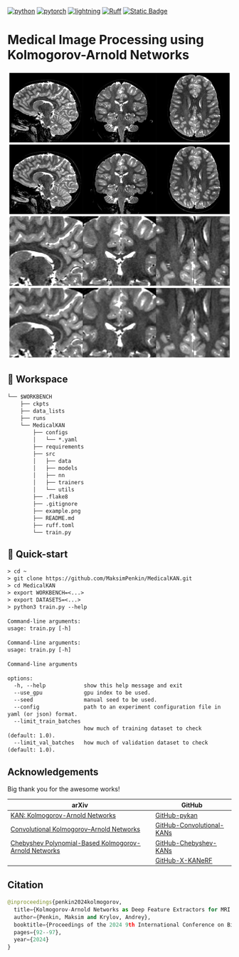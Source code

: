 [![python](https://img.shields.io/badge/-Python_3.11-blue?logo=python&logoColor=white)](https://www.python.org/downloads/release/python-31111/)
[![pytorch](https://img.shields.io/badge/PyTorch_2.6.0-ee4c2c?logo=pytorch&logoColor=white)](https://pytorch.org/get-started/locally/)
[![lightning](https://img.shields.io/badge/-Lightning_2.0+-792ee5?logo=pytorchlightning&logoColor=white)](https://pytorchlightning.ai/)
[![Ruff](https://img.shields.io/endpoint?url=https://raw.githubusercontent.com/astral-sh/ruff/main/assets/badge/v2.json)](https://github.com/astral-sh/ruff)
[![Static Badge](https://badgen.net/static/flake8/passed/green)](https://flake8.pycqa.org/en/latest/)


# Medical Image Processing using Kolmogorov-Arnold Networks

![alt text](./example.png)

## 📌 Workspace
```
└── $WORKBENCH
    ├── ckpts
    ├── data_lists
    ├── runs
    └── MedicalKAN
        ├── configs
        │   └── *.yaml
        ├── requirements
        ├── src
        │   ├── data
        │   ├── models
        │   ├── nn
        │   ├── trainers
        │   └── utils
        ├── .flake8
        ├── .gitignore
        ├── example.png
        ├── README.md
        ├── ruff.toml
        └── train.py
```

## 📌 Quick-start
```
> cd ~
> git clone https://github.com/MaksimPenkin/MedicalKAN.git
> cd MedicalKAN
> export WORKBENCH=<...>
> export DATASETS=<...>
> python3 train.py --help

Command-line arguments:
usage: train.py [-h]

Command-line arguments:
usage: train.py [-h]

Command-line arguments

options:
  -h, --help            show this help message and exit
  --use_gpu             gpu index to be used.
  --seed                manual seed to be used.
  --config              path to an experiment configuration file in yaml (or json) format.
  --limit_train_batches 
                        how much of training dataset to check (default: 1.0).
  --limit_val_batches   how much of validation dataset to check (default: 1.0).
```

## Acknowledgements
Big thank you for the awesome works!

| arXiv                                                                                        | GitHub                                                                            |
|----------------------------------------------------------------------------------------------|-----------------------------------------------------------------------------------|
| [KAN: Kolmogorov-Arnold Networks](https://arxiv.org/pdf/2404.19756)                          | [GitHub-pykan](https://github.com/KindXiaoming/pykan)                             |
| [Convolutional Kolmogorov–Arnold Networks](https://arxiv.org/pdf/2406.13155v1)               | [GitHub-Convolutional-KANs](https://github.com/AntonioTepsich/Convolutional-KANs) |
| [Chebyshev Polynomial-Based Kolmogorov-Arnold Networks](https://arxiv.org/html/2405.07200v1) | [GitHub-Chebyshev-KANs](https://github.com/SynodicMonth/ChebyKAN)                 |
|                                                                                              | [GitHub-X-KANeRF](https://github.com/lif314/X-KANeRF)                                                                        |


## Citation
```python
@inproceedings{penkin2024kolmogorov,
  title={Kolmogorov-Arnold Networks as Deep Feature Extractors for MRI Reconstruction},
  author={Penkin, Maksim and Krylov, Andrey},
  booktitle={Proceedings of the 2024 9th International Conference on Biomedical Imaging, Signal Processing},
  pages={92--97},
  year={2024}
}
```
